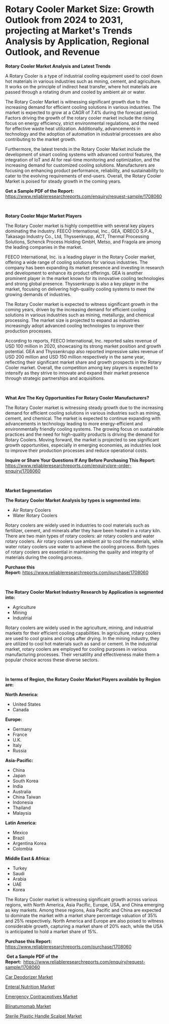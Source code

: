 <p><h1>Rotary Cooler Market Size: Growth Outlook from 2024 to 2031, projecting at Market's Trends Analysis by Application, Regional Outlook, and Revenue</h1></p><p><strong>Rotary Cooler Market Analysis and Latest Trends</strong></p>
<p><p>A Rotary Cooler is a type of industrial cooling equipment used to cool down hot materials in various industries such as mining, cement, and agriculture. It works on the principle of indirect heat transfer, where hot materials are passed through a rotating drum and cooled by ambient air or water.</p><p>The Rotary Cooler Market is witnessing significant growth due to the increasing demand for efficient cooling solutions in various industries. The market is expected to grow at a CAGR of 7.4% during the forecast period. Factors driving the growth of the rotary cooler market include the rising focus on energy efficiency, strict environmental regulations, and the need for effective waste heat utilization. Additionally, advancements in technology and the adoption of automation in industrial processes are also contributing to the market growth.</p><p>Furthermore, the latest trends in the Rotary Cooler Market include the development of smart cooling systems with advanced control features, the integration of IoT and AI for real-time monitoring and optimization, and the increasing demand for customized cooling solutions. Manufacturers are focusing on enhancing product performance, reliability, and sustainability to cater to the evolving requirements of end-users. Overall, the Rotary Cooler Market is poised for steady growth in the coming years.</p></p>
<p><strong>Get a Sample PDF of the Report:&nbsp;</strong> <a href="https://www.reliableresearchreports.com/enquiry/request-sample/1708060">https://www.reliableresearchreports.com/enquiry/request-sample/1708060</a></p>
<p>&nbsp;</p>
<p><strong>Rotary Cooler Major Market Players</strong></p>
<p><p>The Rotary Cooler market is highly competitive with several key players dominating the industry. FEECO International, Inc., GEA, IDRECO S.P.A., Takasago Industry Co., Ltd, Thyssenkrupp, ACT, Thermal Processing Solutions, Schenck Process Holding GmbH, Metso, and Fragola are among the leading companies in the market.</p><p>FEECO International, Inc. is a leading player in the Rotary Cooler market, offering a wide range of cooling solutions for various industries. The company has been expanding its market presence and investing in research and development to enhance its product offerings. GEA is another prominent player in the market known for its innovative cooling technologies and strong global presence. Thyssenkrupp is also a key player in the market, focusing on delivering high-quality cooling systems to meet the growing demands of industries.</p><p>The Rotary Cooler market is expected to witness significant growth in the coming years, driven by the increasing demand for efficient cooling solutions in various industries such as mining, metallurgy, and chemical processing. The market size is projected to expand as industries increasingly adopt advanced cooling technologies to improve their production processes.</p><p>According to reports, FEECO International, Inc. reported sales revenue of USD 100 million in 2020, showcasing its strong market position and growth potential. GEA and Thyssenkrupp also reported impressive sales revenue of USD 200 million and USD 150 million respectively in the same year, reflecting their significant market share and growth prospects in the Rotary Cooler market. Overall, the competition among key players is expected to intensify as they strive to innovate and expand their market presence through strategic partnerships and acquisitions.</p></p>
<p>&nbsp;</p>
<p><strong>What Are The Key Opportunities For Rotary Cooler Manufacturers?</strong></p>
<p><p>The Rotary Cooler market is witnessing steady growth due to the increasing demand for efficient cooling solutions in various industries such as mining, cement, and chemical. The market is expected to continue expanding with advancements in technology leading to more energy-efficient and environmentally friendly cooling systems. The growing focus on sustainable practices and the need for high-quality products is driving the demand for Rotary Coolers. Moving forward, the market is projected to see significant growth opportunities, especially in emerging economies, as industries look to improve their production processes and reduce operational costs.</p></p>
<p><strong>Inquire or Share Your Questions If Any Before Purchasing This Report:</strong> <a href="https://www.reliableresearchreports.com/enquiry/pre-order-enquiry/1708060">https://www.reliableresearchreports.com/enquiry/pre-order-enquiry/1708060</a></p>
<p>&nbsp;</p>
<p><strong>Market Segmentation</strong></p>
<p><strong>The Rotary Cooler Market Analysis by types is segmented into:</strong></p>
<p><ul><li>Air Rotary Coolers</li><li>Water Rotary Coolers</li></ul></p>
<p><p>Rotary coolers are widely used in industries to cool materials such as fertilizer, cement, and minerals after they have been heated in a rotary kiln. There are two main types of rotary coolers: air rotary coolers and water rotary coolers. Air rotary coolers use ambient air to cool the materials, while water rotary coolers use water to achieve the cooling process. Both types of rotary coolers are essential in maintaining the quality and integrity of materials during the cooling process.</p></p>
<p><strong>Purchase this Report:&nbsp;</strong><a href="https://www.reliableresearchreports.com/purchase/1708060">https://www.reliableresearchreports.com/purchase/1708060</a></p>
<p>&nbsp;</p>
<p><strong>The Rotary Cooler Market Industry Research by Application is segmented into:</strong></p>
<p><ul><li>Agriculture</li><li>Mining</li><li>Industrial</li></ul></p>
<p><p>Rotary coolers are widely used in the agriculture, mining, and industrial markets for their efficient cooling capabilities. In agriculture, rotary coolers are used to cool grains and crops after drying. In the mining industry, they are utilized to cool hot materials such as sand or cement. In the industrial market, rotary coolers are employed for cooling purposes in various manufacturing processes. Their versatility and effectiveness make them a popular choice across these diverse sectors.</p></p>
<p>&nbsp;</p>
<p><strong>In terms of Region, the Rotary Cooler Market Players available by Region are:</strong></p>
<p>
    <p> <strong> North America: </strong>
        <ul>
            <li>United States</li>
            <li>Canada</li>
        </ul>
        </p> 
    <p> <strong> Europe: </strong>
        <ul>
            <li>Germany</li>
            <li>France</li>
            <li>U.K.</li>
            <li>Italy</li>
            <li>Russia</li>
        </ul>
        </p> 
    <p> <strong> Asia-Pacific: </strong>
        <ul>
            <li>China</li>
            <li>Japan</li>
            <li>South Korea</li>
            <li>India</li>
            <li>Australia</li>
            <li>China Taiwan</li>
            <li>Indonesia</li>
            <li>Thailand</li>
            <li>Malaysia</li>
        </ul>
        </p> 
    <p> <strong> Latin America: </strong>
        <ul>
            <li>Mexico</li>
            <li>Brazil</li>
            <li>Argentina Korea</li>
            <li>Colombia</li>
        </ul>
        </p> 
    <p> <strong> Middle East & Africa: </strong>
        <ul>
            <li>Turkey</li>
            <li>Saudi</li>
            <li>Arabia</li>
            <li>UAE</li>
            <li>Korea</li>
        </ul>
    </p>
    </p>
<p><p>The Rotary Cooler market is witnessing significant growth across various regions, with North America, Asia Pacific, Europe, USA, and China emerging as key markets. Among these regions, Asia Pacific and China are expected to dominate the market with a market share percentage valuation of 35% and 25% respectively. North America and Europe are also poised to witness considerable growth, capturing a market share of 20% each, while the USA is anticipated to hold a market share of 15%.</p></p>
<p><strong>Purchase this Report: </strong><a href="https://www.reliableresearchreports.com/purchase/1708060">https://www.reliableresearchreports.com/purchase/1708060</a></p>
<p>&nbsp;<strong>Get a Sample PDF of the Report:&nbsp;&nbsp;</strong><a href="https://www.reliableresearchreports.com/enquiry/request-sample/1708060">https://www.reliableresearchreports.com/enquiry/request-sample/1708060</a></p>
<p><strong></strong></p>
<p><p><a href="https://github.com/sougarounis/Market-Research-Report-List-2/blob/main/car-deodorizer-market.md">Car Deodorizer Market</a></p><p><a href="https://medium.com/@aliabrakus/enteral-nutrition-market-size-and-market-trends-complete-industry-overview-2024-to-2031-02c6822a94a2">Enteral Nutrition Market</a></p><p><a href="https://medium.com/@aliabrakus/emergency-contraceptives-market-furnishes-information-on-market-share-market-trends-and-market-8d4bced4e209">Emergency Contraceptives Market</a></p><p><a href="https://medium.com/@aliabrakus/blinatumomab-market-report-reveals-the-latest-trends-and-growth-opportunities-of-this-market-ff6fa583cddc">Blinatumomab Market</a></p><p><a href="https://github.com/marloy8/Market-Research-Report-List-3/blob/main/sterile-plastic-handle-scalpel-market.md">Sterile Plastic Handle Scalpel Market</a></p></p>